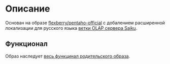 # Описание

Основан на образе [flexberry/pentaho-official](https://hub.docker.com/r/flexberry/pentaho-official)
с добалением расширенной локализации для русского языка 
[ветки OLAP сервера Saiku](https://github.com/Flexberry/saiku/tree/flexberry-pentaho). 

## Функционал

Образ наследует [весь функцинал родительского образа](https://github.com/Flexberry/dockerfiles/blob/master/pentaho/official/README-ru.md). 





